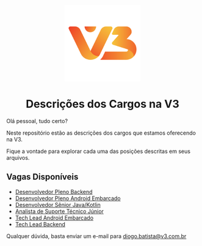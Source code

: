 <p align="center">
    <img src="./.github/logo.png" width="200px">
</p>

<h1 align="center" style="font-weight: bold;">Descrições dos Cargos na V3</h1>

Olá pessoal, tudo certo?

Neste repositório estão as descrições dos cargos que estamos oferecendo na V3.

Fique a vontade para explorar cada uma das posições descritas em seus arquivos.

## Vagas Disponíveis

- [Desenvolvedor Pleno Backend](./desenvolvedor-pleno-backend.md)
- [Desenvolvedor Pleno Android Embarcado](./desenvolvedor-pleno-android-embarcado.md)
- [Desenvolvedor Sênior Java/Kotlin](./desenvolvedor-senior-java-kotlin.md)
- [Analista de Suporte Técnico Júnior](./analista-suporte-tecnico-junior.md)
- [Tech Lead Android Embarcado](./tech-lead-android-embarcado.md)
- [Tech Lead Backend](./tech-lead-backend.md)

Qualquer dúvida, basta enviar um e-mail para diogo.batista@v3.com.br
